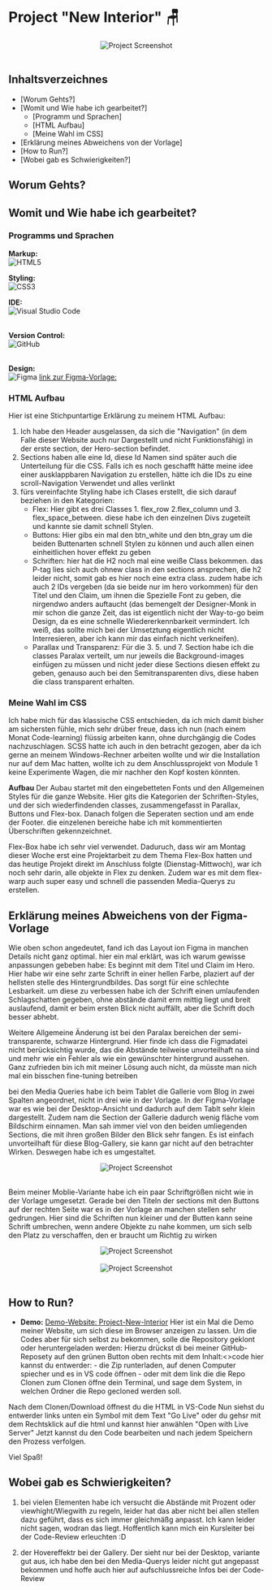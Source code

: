 # Project "New Interior" 🪑
<div style="display: flex; justify-content: center;">
  <img src="./assets/img/bilder-fuer-readme/desktop.jpg" alt="Project Screenshot">
</div>
<br/>

## Inhaltsverzeichnes
- [Worum Gehts?] <!-- (#Worum-Gehts?) -->
- [Womit und Wie habe ich gearbeitet?]
    - [Programm und Sprachen]
    - [HTML Aufbau]
    - [Meine Wahl im CSS]
- [Erklärung meines Abweichens von der Vorlage]
- [How to Run?]
- [Wobei gab es Schwierigkeiten?]

## Worum Gehts?






## Womit und Wie habe ich gearbeitet?
### Programms und Sprachen
**Markup:**  
![HTML5](https://img.shields.io/badge/html5-%23E34F26.svg?style=for-the-badge&logo=html5&logoColor=white) 
<br/>

**Styling:**  
![CSS3](https://img.shields.io/badge/css3-%231572B6.svg?style=for-the-badge&logo=css3&logoColor=white)
<br/>

**IDE:**  
![Visual Studio Code](https://img.shields.io/badge/Visual%20Studio%20Code-0078d7.svg?style=for-the-badge&logo=visual-studio-code&logoColor=white)  
<br/>

**Version Control:**  
![GitHub](https://img.shields.io/badge/github-%23121011.svg?style=for-the-badge&logo=github&logoColor=white)  
<br/>

**Design:**  
![Figma](https://img.shields.io/badge/Figma-F24E1E?style=for-the-badge&logo=figma&logoColor=white)
[link zur Figma-Vorlage:](https://www.figma.com/design/MPdohVt4vXayZ3hI6QEIEV/css_vertiefung_projects_level_3_7-(Copy)?node-id=0-1&t=otjKWbbmrTYyjcn8-0)


### HTML Aufbau
Hier ist eine Stichpuntartige Erklärung zu meinem HTML Aufbau:
1. Ich habe den Header ausgelassen, da sich die "Navigation" (in dem Falle dieser Website auch nur Dargestellt und nicht Funktionsfähig) in der erste section, der Hero-section befindet.
2. Sections haben alle eine Id, diese Id Namen sind später auch die Unterteilung für die CSS. Falls ich es noch geschafft hätte meine idee einer ausklappbaren Navigation zu erstellen, hätte ich die IDs zu eine scroll-Navigation Verwendet und alles verlinkt
3. fürs vereinfachte Styling habe ich Clases erstellt, die sich darauf beziehen in den Kategorien:
    -  Flex: Hier gibt es drei Classes 1. flex_row 2.flex_column und 3. flex_space_between. diese habe ich den einzelnen Divs zugeteilt und kannte sie damit schnell Stylen.
    - Buttons: Hier gibs ein mal den btn_white und den btn_gray um die beiden Buttenarten schnell Stylen zu können und auch allen einen einheitlichen hover effekt zu geben
    - Schriften: hier hat die H2 noch mal eine weiße Class bekommen. das P-tag lies sich auch ohnew class in den sections ansprechen, die h2 leider nicht, somit gab es hier noch eine extra class. zudem habe ich auch 2 IDs vergeben (da sie beide nur im hero vorkommen) für den Titel und den Claim, um ihnen die Spezielle Font zu geben, die nirgendwo anders auftaucht (das bemengelt der Designer-Monk in mir schon die ganze Zeit, das ist eigentlich nicht der Way-to-go beim Design, da es eine schnelle Wiedererkennbarkeit vermindert. Ich weiß, das sollte mich bei der Umsetztung eigentlich nicht Interresieren, aber ich kann  mir das einfach nicht verkneifen). 
    - Parallax und Transparenz: Für die 3. 5. und 7. Section habe ich die classes Paralax verteilt, um nur jeweils die Background-images einfügen zu müssen und nicht jeder diese Sections diesen effekt zu geben, genauso auch bei den Semitransparenten divs, diese haben die class transparent erhalten.  
### Meine Wahl im CSS
Ich habe mich für das klassische  CSS entschieden, da ich mich damit bisher am sichersten fühle, mich sehr drüber freue, dass ich nun (nach einem Monat Code-learning) flüssig arbeiten kann, ohne durchgängig die Codes nachzuschlagen. SCSS hatte ich auch in den betracht gezogen, aber da ich gerne an meinem Windows-Rechner arbeiten wollte und wir die Installation nur auf dem Mac hatten, wollte ich zu dem Anschlussprojekt von Module 1 keine Experimente Wagen, die mir nachher den Kopf kosten könnten.

**Aufbau**
Der Aubau startet mit den eingebetteten Fonts und den Allgemeinen Styles für die ganze Website. Hier gits die Kategorien der Schriften-Styles,  und der sich wiederfindenden classes, zusammengefasst in Parallax, Buttons und Flex-box. Danach folgen die Seperaten section und am ende der Footer. die einzelenen bereiche habe ich mit kommentierten Überschriften gekennzeichnet.

Flex-Box habe ich sehr viel verwendet. Daduruch, dass wir am Montag dieser Woche erst eine Projektarbeit zu dem Thema Flex-Box hatten und das heutige Projekt direkt im Anschluss folgte (Dienstag-Mittwoch), war ich noch sehr darin, alle objekte in Flex zu denken. Zudem war es mit dem flex-warp auch super easy und schnell die passenden Media-Querys zu erstellen.

## Erklärung meines Abweichens von der Figma-Vorlage
Wie oben schon angedeutet, fand ich das Layout ion Figma in manchen Details nicht ganz optimal. hier ein mal erklärt, was ich warum gewisse anpassungen gebeben habe:
Es beginnt mit dem Titel und Claim im Hero. Hier habe wir eine sehr zarte Schrift in einer hellen Farbe, plaziert auf der hellsten stelle des Hintergrundbildes. Das sorgt für eine schlechte Lesbarkeit. um diese zu verbessen habe ich der Schrift einen umlaufenden Schlagschatten gegeben, ohne abstände damit erm mittig liegt und breit auslaufend, damit er beim ersten Blick nicht auffällt, aber die Schrift doch besser abhebt.

Weitere Allgemeine Änderung ist bei den Paralax bereichen der semi-transparente, schwarze Hintergrund. Hier finde ich dass die Figmadatei nicht berücksichtig wurde, das die Abstände teilweise unvorteilhaft na sind und mehr wie ein Fehler als wie ein gewünschter hintergrund aussehen. Ganz zufrieden bin ich mit meiner Lösung auch nicht, da müsste man nich mal ein bisschen fine-tuning betreiben



bei den Media Queries habe ich beim Tablet die Gallerie vom Blog in zwei Spalten angeordnet, nicht in drei wie in der Vorlage. In der Figma-Vorlage war es  wie bei der Desktop-Ansicht und dadurch auf dem Tablt sehr klein dargestellt. Zudem nam die Section der Gallerie dadurch wenig fläche vom Bildschirm einnamen. Man sah immer viel von den beiden umliegenden Sections, die mit ihren großen Bilder den Blick sehr fangen. Es ist einfach unvorteilhaft für diese Blog-Gallery, sie kann gar nicht auf den betrachter Wirken. Deswegen habe ich es umgestaltet. 

<div style="display: flex; justify-content: center;">
  <img src="./assets/img/bilder-fuer-readme/aenderung_ipad.jpg" alt="Project Screenshot">
</div>
<br/>


Beim meiner Moblie-Variante habe ich ein paar Schriftgrößen nicht wie in der Vorlage umgesetzt. Gerade bei den Titeln der sections mit den Buttons auf der rechten Seite war es in der Vorlage an manchen stellen sehr gedrungen. Hier sind die Schriften nun kleiner und der Butten kann seine Schrift umbrechen, wenn andere Objekte zu nahe kommen, um sich selb den Platz zu verschaffen, den er braucht um Richtig zu wirken

<div style="display: flex; justify-content: center;">
  <img src="./assets/img/bilder-fuer-readme/aenderung_mobile.jpg" alt="Project Screenshot">
</div>
<br/>

<div style="display: flex; justify-content: center;">
  <img src="./assets/img/bilder-fuer-readme/auf_iphone1.jpg" alt="Project Screenshot">
</div>
<br/>

## How to Run?
- **Demo:** [Demo-Website: Project-New-Interior](https://anne-sophienehls.github.io/Project_New_Interior_2024-07-16_17/?#hero)
Hier ist ein Mal die Demo meiner Website, um sich diese im Browser anzeigen zu lassen. Um die Codes aber für sich selbst zu bekommen, solle die Repository geklont oder heruntergeladen werden:
Hierzu drückst di bei meiner GitHub-Reposety auf den grünen Button oben rechts mit dem Inhalt:<>code
hier kannst du entwerder:
        - die Zip runterladen, auf denen Computer spiecher und es in VS code öffnen
        - oder mit dem link die die Repo Clonen
zum Clonen öffne dein Terminal, und sage dem System, in welchen Ordner die Repo gecloned werden soll. 

Nach dem Clonen/Download öffnest du die HTML in VS-Code
Nun siehst du entwerder links unten ein Symbol mit dem Text "Go Live" oder du gehsr mit dem Rechtsklick auf die html und kannst hier anwählen "Open with Live Server"
Jetzt kannst du den Code bearbeiten und nach jedem Speichern den Prozess verfolgen.

Viel Spaß!

## Wobei gab es Schwierigkeiten?
 1. bei vielen Elementen habe ich versucht die Abstände mit Prozent oder viewhight/Wiegwith zu regeln, leider hat das aber nicht bei allen stellen dazu geführt, dass es sich immer gleichmäßg anpasst. Ich kann leider nicht sagen, wodran das liegt. Hoffentlich kann mich ein Kursleiter bei der Code-Review erleuchten :D

 2. der Hovereffektr bei der Gallery. Der sieht nur bei der Desktop, variante gut aus, ich habe den bei den Media-Querys leider nicht gut angepasst bekommen und hoffe auch hier auf aufschlussreiche Infos bei der Code-Review 